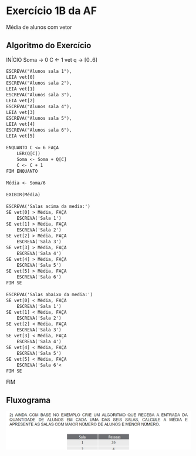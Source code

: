 # Exercício 1B da AF
Média de alunos com vetor 

## Algoritmo do Exercício

INÍCIO
    Soma -> 0
    C <- 1
    vet q -> [0..6]
    
    ESCREVA("Alunos sala 1"),
    LEIA vet[0]
    ESCREVA("Alunos sala 2"),
    LEIA vet[1]
    ESCREVA("Alunos sala 3"),
    LEIA vet[2]
    ESCREVA("Alunos sala 4"),
    LEIA vet[3]
    ESCREVA("Alunos sala 5"),
    LEIA vet[4]
    ESCREVA("Alunos sala 6"),
    LEIA vet[5]

    ENQUANTO C <= 6 FAÇA
        LER(Q[C])
        Soma <- Soma + Q[C]
        C <- C + 1
    FIM ENQUANTO

    Média <- Soma/6

    EXIBIR(Média)

    ESCREVA('Salas acima da media:')
    SE vet[0] > Média, FAÇA
        ESCREVA('Sala 1')
    SE vet[1] > Média, FAÇA
        ESCREVA('Sala 2')
    SE vet[2] > Média, FAÇA
        ESCREVA('Sala 3')
    SE vet[3] > Média, FAÇA
        ESCREVA('Sala 4')
    SE vet[4] > Média, FAÇA
        ESCREVA('Sala 5')
    SE vet[5] > Média, FAÇA
        ESCREVA('Sala 6')
    FIM SE

    ESCREVA('Salas abaixo da media:')
    SE vet[0] < Média, FAÇA
        ESCREVA('Sala 1')
    SE vet[1] < Média, FAÇA
        ESCREVA('Sala 2')
    SE vet[2] < Média, FAÇA
        ESCREVA('Sala 3')
    SE vet[3] < Média, FAÇA
        ESCREVA('Sala 4')
    SE vet[4] < Média, FAÇA
        ESCREVA('Sala 5')
    SE vet[5] < Média, FAÇA
        ESCREVA('Sala 6'<
    FIM SE

FIM

## Fluxograma
<img src="teste.jpg" alt="">
